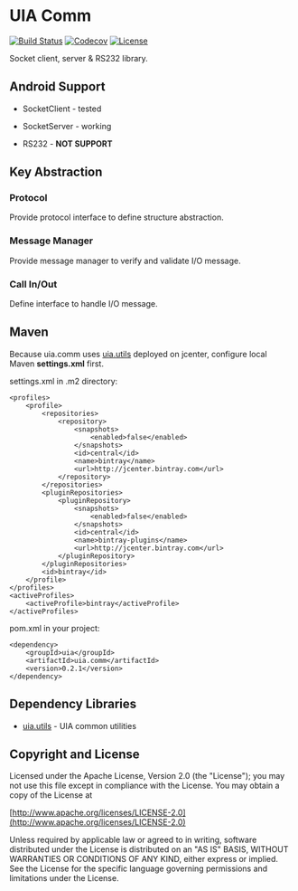 UIA Comm
================

[![Build Status](https://travis-ci.org/gazer2kanlin/uia.comm4j.svg?branch=0.2.0.0)](https://travis-ci.org/gazer2kanlin/uia.comm4j)
[![Codecov](https://img.shields.io/codecov/c/github/gazer2kanlin/uia.comm4j.svg)](https://codecov.io/gh/gazer2kanlin/uia.comm4j)
[![License](https://img.shields.io/github/license/gazer2kanlin/uia.comm4j.svg)](LICENSE)

Socket client, server & RS232 library.

## Android Support

* SocketClient - tested

* SocketServer - working

* RS232 - __NOT SUPPORT__


## Key Abstraction

### Protocol
Provide protocol interface to define structure abstraction.

### Message Manager
Provide message manager to verify and validate I/O message.

### Call In/Out
Define interface to handle I/O message.

## Maven
Because uia.comm uses [uia.utils](https://github.com/gazer2kanlin/uia.utils4j) deployed on jcenter, configure local Maven __settings.xml__ first.

settings.xml in .m2 directory:
```
<profiles>
    <profile>
        <repositories>
            <repository>
                <snapshots>
                    <enabled>false</enabled>
                </snapshots>
                <id>central</id>
                <name>bintray</name>
                <url>http://jcenter.bintray.com</url>
            </repository>
        </repositories>
        <pluginRepositories>
            <pluginRepository>
                <snapshots>
                    <enabled>false</enabled>
                </snapshots>
                <id>central</id>
                <name>bintray-plugins</name>
                <url>http://jcenter.bintray.com</url>
            </pluginRepository>
        </pluginRepositories>
        <id>bintray</id>
    </profile>
</profiles>
<activeProfiles>
    <activeProfile>bintray</activeProfile>
</activeProfiles>
```
pom.xml in your project:
```
<dependency>
    <groupId>uia</groupId>
    <artifactId>uia.comm</artifactId>
    <version>0.2.1</version>
</dependency>
```

## Dependency Libraries

* [uia.utils](https://github.com/gazer2kanlin/uia.utils4j) - UIA common utilities

## Copyright and License

Licensed under the Apache License, Version 2.0 (the "License");
you may not use this file except in compliance with the License.
You may obtain a copy of the License at

[http://www.apache.org/licenses/LICENSE-2.0](http://www.apache.org/licenses/LICENSE-2.0)

Unless required by applicable law or agreed to in writing, software
distributed under the License is distributed on an "AS IS" BASIS,
WITHOUT WARRANTIES OR CONDITIONS OF ANY KIND, either express or implied.
See the License for the specific language governing permissions and
limitations under the License.

